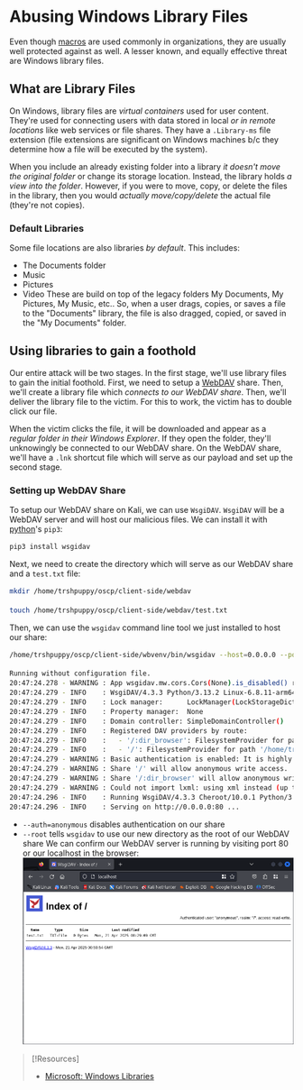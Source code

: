 
# Abusing Windows Library Files
Even though [macros](microsoft-word-macros.md) are used commonly in organizations, they are usually well protected against as well. A lesser known, and equally effective threat are Windows library files.
## What are Library Files
On Windows, library files are *virtual containers* used for user content. They're used for connecting users with data stored in local *or in remote locations* like web services or file shares. They have a `.Library-ms` file extension (file extensions are significant on Windows machines b/c they determine how a file will be executed by the system).

When you include an already existing folder into a library *it doesn't move the original folder* or change its storage location. Instead, the library holds *a view into the folder*. However, if you were to move, copy, or delete the files in the library, then you would *actually move/copy/delete* the actual file (they're not copies).
### Default Libraries
Some file locations are also libraries *by default*. This includes:
- The Documents folder
- Music
- Pictures
- Video
These are build on top of the legacy folders My Documents, My Pictures, My Music, etc.. So, when a user drags, copies, or saves a file to the "Documents" library, the file is also dragged, copied, or saved in the "My Documents" folder.
## Using libraries to gain a foothold
Our entire attack will be two stages. In the first stage, we'll use library files to gain the initial foothold. First, we need to setup a [WebDAV](../../www/WebDAV.md) share. Then, we'll create a library file which *connects to our WebDAV share*. Then, we'll deliver the library file to the victim. For this to work, the victim has to double click our file.

When the victim clicks the file, it will be downloaded and appear as a *regular folder in their Windows Explorer*. If they open the folder, they'll unknowingly be connected to our WebDAV share. On the WebDAV share, we'll have a `.lnk` shortcut file which will serve as our payload and set up the second stage.
### Setting up WebDAV Share
To setup our WebDAV share on Kali, we can use `WsgiDAV`. `WsgiDAV` will be a WebDAV server and will host our malicious files. We can install it with [python](../../coding/languages/python/python.md)'s `pip3`:
```bash
pip3 install wsgidav
```
Next, we need to create the directory which will serve as our WebDAV share and a `test.txt` file:
```bash
mkdir /home/trshpuppy/oscp/client-side/webdav

touch /home/trshpuppy/oscp/client-side/webdav/test.txt
```
Then, we can use the `wsgidav` command line tool we just installed to host our share:
```bash
/home/trshpuppy/oscp/client-side/wbvenv/bin/wsgidav --host=0.0.0.0 --port=80 --auth=anonymous --root /home/trshpuppy/oscp/client-side/webdav

Running without configuration file.
20:47:24.278 - WARNING : App wsgidav.mw.cors.Cors(None).is_disabled() returned True: skipping.
20:47:24.279 - INFO    : WsgiDAV/4.3.3 Python/3.13.2 Linux-6.8.11-arm64-aarch64-with-glibc2.38
20:47:24.279 - INFO    : Lock manager:      LockManager(LockStorageDict)
20:47:24.279 - INFO    : Property manager:  None
20:47:24.279 - INFO    : Domain controller: SimpleDomainController()
20:47:24.279 - INFO    : Registered DAV providers by route:
20:47:24.279 - INFO    :   - '/:dir_browser': FilesystemProvider for path '/home/trshpuppy/oscp/client-side/wbvenv/lib/python3.13/site-packages/wsgidav/dir_browser/htdocs' (Read-Only) (anonymous)
20:47:24.279 - INFO    :   - '/': FilesystemProvider for path '/home/trshpuppy/oscp/client-side/webdav' (Read-Write) (anonymous)
20:47:24.279 - WARNING : Basic authentication is enabled: It is highly recommended to enable SSL.
20:47:24.279 - WARNING : Share '/' will allow anonymous write access.
20:47:24.279 - WARNING : Share '/:dir_browser' will allow anonymous write access.
20:47:24.279 - WARNING : Could not import lxml: using xml instead (up to 10% slower). Consider `pip install lxml`(see https://pypi.python.org/pypi/lxml).
20:47:24.296 - INFO    : Running WsgiDAV/4.3.3 Cheroot/10.0.1 Python/3.13.2
20:47:24.296 - INFO    : Serving on http://0.0.0.0:80 ...
```
- `--auth=anonymous` disables authentication on our share
- `--root` tells `wsgidav` to use our new directory as the root of our WebDAV share
We can confirm our WebDAV server is running by visiting port 80 or our localhost in the browser:
![](../oscp-pics/abusing-library-files-1.png)

> [!Resources]
> - [Microsoft: Windows Libraries](https://learn.microsoft.com/en-us/windows/client-management/client-tools/windows-libraries)